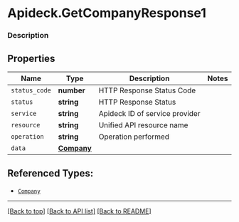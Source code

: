 # Apideck.GetCompanyResponse1

### Description

## Properties
Name | Type | Description | Notes
------------ | ------------- | ------------- | -------------
`status_code` | **number** | HTTP Response Status Code | 
`status` | **string** | HTTP Response Status | 
`service` | **string** | Apideck ID of service provider | 
`resource` | **string** | Unified API resource name | 
`operation` | **string** | Operation performed | 
`data` | [**Company**](Company.md) |  | 





## Referenced Types:





* [`Company`](Company.md)

---

[[Back to top]](#) [[Back to API list]](../../../../README.md#documentation-for-api-endpoints) [[Back to README]](../../../../README.md)


